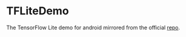 # TFLiteDemo
The TensorFlow Lite demo for android mirrored from the official [repo](https://github.com/tensorflow/tensorflow/tree/master/tensorflow/contrib/lite).
